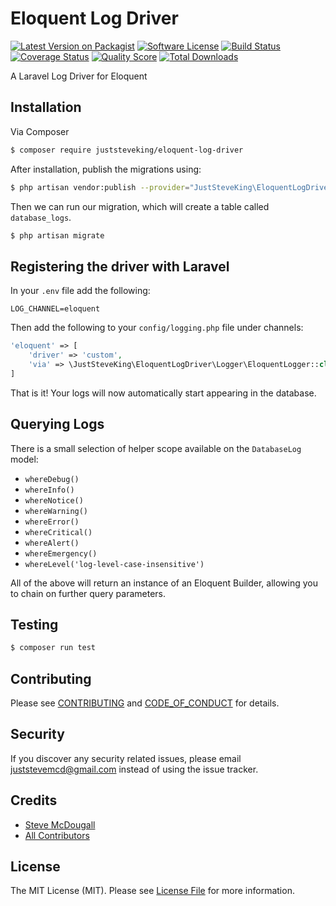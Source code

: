 # Eloquent Log Driver

[![Latest Version on Packagist][ico-version]][link-packagist]
[![Software License][ico-license]](LICENSE.md)
[![Build Status][ico-travis]][link-travis]
[![Coverage Status][ico-scrutinizer]][link-scrutinizer]
[![Quality Score][ico-code-quality]][link-code-quality]
[![Total Downloads][ico-downloads]][link-downloads]

A Laravel Log Driver for Eloquent

## Installation

Via Composer

```bash
$ composer require juststeveking/eloquent-log-driver
```

After installation, publish the migrations using:

```bash
$ php artisan vendor:publish --provider="JustSteveKing\EloquentLogDriver\ServiceProvider"
```

Then we can run our migration, which will create a table called `database_logs`.

```bash
$ php artisan migrate
```

## Registering the driver with Laravel

In your `.env` file add the following:

```env
LOG_CHANNEL=eloquent
```

Then add the following to your `config/logging.php` file under channels:

```php
'eloquent' => [
    'driver' => 'custom',
    'via' => \JustSteveKing\EloquentLogDriver\Logger\EloquentLogger::class
]
```

That is it! Your logs will now automatically start appearing in the database.

## Querying Logs

There is a small selection of helper scope available on the `DatabaseLog` model:

- `whereDebug()`
- `whereInfo()`
- `whereNotice()`
- `whereWarning()`
- `whereError()`
- `whereCritical()`
- `whereAlert()`
- `whereEmergency()`
- `whereLevel('log-level-case-insensitive')`

All of the above will return an instance of an Eloquent Builder, allowing you to chain on further query parameters.

## Testing

``` bash
$ composer run test
```

## Contributing

Please see [CONTRIBUTING](CONTRIBUTING.md) and [CODE_OF_CONDUCT](CODE_OF_CONDUCT.md) for details.

## Security

If you discover any security related issues, please email juststevemcd@gmail.com instead of using the issue tracker.

## Credits

- [Steve McDougall][link-author]
- [All Contributors][link-contributors]

## License

The MIT License (MIT). Please see [License File](LICENSE.md) for more information.

[ico-version]: https://img.shields.io/packagist/v/juststeveking/eloquent-log-driver.svg?style=flat-square
[ico-license]: https://img.shields.io/badge/license-MIT-brightgreen.svg?style=flat-square
[ico-travis]: https://img.shields.io/travis/JustSteveKing/eloquent-log-driver/master.svg?style=flat-square
[ico-scrutinizer]: https://img.shields.io/scrutinizer/coverage/g/JustSteveKing/eloquent-log-driver.svg?style=flat-square
[ico-code-quality]: https://img.shields.io/scrutinizer/g/JustSteveKing/eloquent-log-driver.svg?style=flat-square
[ico-downloads]: https://img.shields.io/packagist/dt/juststeveking/eloquent-log-driver.svg?style=flat-square

[link-packagist]: https://packagist.org/packages/juststeveking/eloquent-log-driver
[link-travis]: https://travis-ci.org/JustSteveKing/eloquent-log-driver
[link-scrutinizer]: https://scrutinizer-ci.com/g/JustSteveKing/eloquent-log-driver/code-structure
[link-code-quality]: https://scrutinizer-ci.com/g/JustSteveKing/eloquent-log-driver
[link-downloads]: https://packagist.org/packages/juststeveking/eloquent-log-driver
[link-author]: https://github.com/JustSteveKing
[link-contributors]: ../../contributors